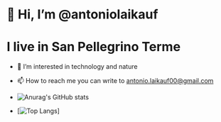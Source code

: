 # 👋 Hi, I’m @antoniolaikauf
# I live in San Pellegrino Terme
- 👀 I’m interested in technology and nature
- 📫 How to reach me you can write to antonio.laikauf00@gmail.com

- ![Anurag's GitHub stats](https://github-readme-stats.vercel.app/api?username=antoniolaikauf&show_icons=true&theme=radical)
- [![Top Langs](https://github-readme-stats.vercel.app/api/top-langs/?username=antoniolaikauf&layout=compact)]
<!---
antoniolaikauf/antoniolaikauf is a ✨ special ✨ repository because its `README.md` (this file) appears on your GitHub profile.
You can click the Preview link to take a look at your changes.
--->
